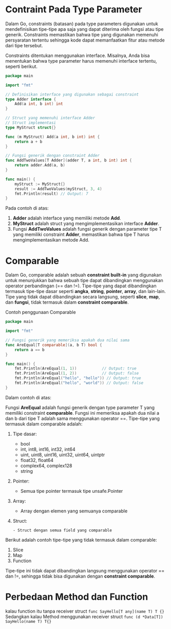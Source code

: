 # Contraint Pada Type Parameter

Dalam Go, constraints (batasan) pada type parameters digunakan untuk mendefinisikan tipe-tipe apa saja yang dapat diterima oleh fungsi atau tipe generik. Constraints memastikan bahwa tipe yang digunakan memenuhi persyaratan tertentu sehingga kode dapat memanfaatkan fitur atau metode dari tipe tersebut.

Constraints ditentukan menggunakan interface. Misalnya, Anda bisa menentukan bahwa type parameter harus memenuhi interface tertentu, seperti berikut.

```go
package main

import "fmt"

// Definisikan interface yang digunakan sebagai constraint
type Adder interface {
    Add(a int, b int) int
}

// Struct yang memenuhi interface Adder
// Struct implementasi
type MyStruct struct{}

func (m MyStruct) Add(a int, b int) int {
    return a + b
}

// Fungsi generik dengan constraint Adder
func AddTwoValues[T Adder](adder T, a int, b int) int {
    return adder.Add(a, b)
}

func main() {
    myStruct := MyStruct{}
    result := AddTwoValues(myStruct, 3, 4)
    fmt.Println(result) // Output: 7
}
```

Pada contoh di atas:

1. **Adder** adalah interface yang memiliki metode **Add**.
2. **MyStruct** adalah struct yang mengimplementasikan interface **Adder**.
3. Fungsi **AddTwoValues** adalah fungsi generik dengan parameter tipe T yang memiliki constraint **Adder**, memastikan bahwa tipe T harus mengimplementasikan metode Add.

# Comparable

Dalam Go, comparable adalah sebuah **constraint built-in** yang digunakan untuk menunjukkan bahwa sebuah tipe dapat dibandingkan menggunakan operator perbandingan (== dan !=). Tipe-tipe yang dapat dibandingkan termasuk tipe-tipe dasar seperti **angka**, **string**, **pointer**, **array**, dan lain-lain. Tipe yang tidak dapat dibandingkan secara langsung, seperti **slice**, **map**, dan **fungsi**, tidak termasuk dalam **constraint comparable**.

Contoh penggunaan Comparable

```go
package main

import "fmt"

// Fungsi generik yang memeriksa apakah dua nilai sama
func AreEqual[T comparable](a, b T) bool {
    return a == b
}

func main() {
    fmt.Println(AreEqual(1, 1))           // Output: true
    fmt.Println(AreEqual(1, 2))           // Output: false
    fmt.Println(AreEqual("hello", "hello")) // Output: true
    fmt.Println(AreEqual("hello", "world")) // Output: false
}
```

Dalam contoh di atas:

Fungsi **AreEqual** adalah fungsi generik dengan type parameter T yang memiliki constraint **comparable**.
Fungsi ini memeriksa apakah dua nilai a dan b dari tipe T adalah sama menggunakan operator ==.
Tipe-tipe yang termasuk dalam comparable adalah:

1.  Tipe dasar:

    - bool
    - int, int8, int16, int32, int64
    - uint, uint8, uint16, uint32, uint64, uintptr
    - float32, float64
    - complex64, complex128
    - string

2.  Pointer:

    - Semua tipe pointer termasuk tipe unsafe.Pointer

3.  Array:

    - Array dengan elemen yang semuanya comparable

4.  Struct:

        - Struct dengan semua field yang comparable

Berikut adalah contoh tipe-tipe yang tidak termasuk dalam comparable:

1. Slice
2. Map
3. Function

Tipe-tipe ini tidak dapat dibandingkan langsung menggunakan operator == dan !=, sehingga tidak bisa digunakan dengan **constraint comparable**.

# Perbedaan Method dan Function

kalau function itu tanpa receiver struct `func SayHello[T any](name T) T {}`
Sedangkan kalau Method menggunakan receiver struct `func (d *Data[T]) SayHello(name T) T{}`
